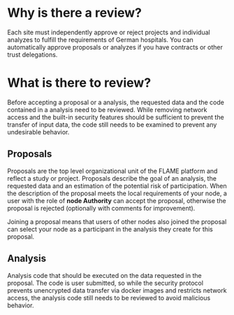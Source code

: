 # Why is there a review?
Each site must independently approve or reject projects and individual analyzes to fulfill the requirements of German
hospitals. You can automatically approve proposals or analyzes if you have contracts or other trust delegations.

# What is there to review?
Before accepting a proposal or a analysis, the requested data and the code contained in a analysis need to be reviewed. While
removing network access and the built-in security features should be sufficient to prevent the transfer of input data,
the code still needs to be examined to prevent any undesirable behavior.

## Proposals
Proposals are the top level organizational unit of the FLAME platform and reflect a study or project.
Proposals describe the goal of an analysis, the requested data and an estimation of the potential risk of participation.
When the description of the proposal meets the local requirements of your node, a user with the role of
**node Authority** can accept the proposal, otherwise the proposal is rejected (optionally with comments for improvement).

Joining a proposal means that users of other nodes also joined the proposal can select your node as a
participant in the analysis they create for this proposal.

## Analysis
Analysis code that should be executed on the data requested in the proposal. The code is user submitted,
so while the security protocol prevents unencrypted data transfer via docker images and restricts network access,
the analysis code still needs to be reviewed to avoid malicious behavior.
